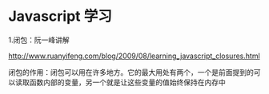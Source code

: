 # Javascript 学习

1.闭包：阮一峰讲解

http://www.ruanyifeng.com/blog/2009/08/learning_javascript_closures.html

闭包的作用：闭包可以用在许多地方。它的最大用处有两个，一个是前面提到的可以读取函数内部的变量，另一个就是让这些变量的值始终保持在内存中

